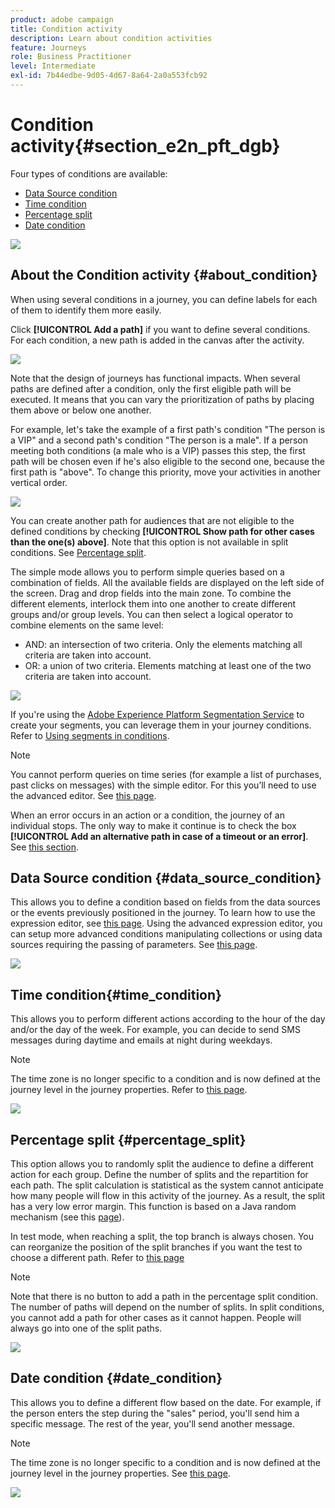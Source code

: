 ```yaml
---
product: adobe campaign
title: Condition activity
description: Learn about condition activities
feature: Journeys
role: Business Practitioner
level: Intermediate
exl-id: 7b44edbe-9d05-4d67-8a64-2a0a553fcb92
---
```

# Condition activity{#section_e2n_pft_dgb}

Four types of conditions are available:

* [Data Source condition](#data_source_condition) 
* [Time condition](#time_condition) 
* [Percentage split](#percentage_split) 
* [Date condition](#date_condition) 

![](../assets/journey49.png)

## About the Condition activity {#about_condition}

When using several conditions in a journey, you can define labels for each of them to identify them more easily.

Click **[!UICONTROL Add a path]** if you want to define several conditions. For each condition, a new path is added in the canvas after the activity.

![](../assets/journey47.png)

Note that the design of journeys has functional impacts. When several paths are defined after a condition, only the first eligible path will be executed. It means that you can vary the prioritization of paths by placing them above or below one another.

For example, let's take the example of a first path's condition "The person is a VIP" and a second path's condition "The person is a male". If a person meeting both conditions (a male who is a VIP) passes this step, the first path will be chosen even if he's also eligible to the second one, because the first path is "above". To change this priority, move your activities in another vertical order.

![](../assets/journey48.png)

You can create another path for audiences that are not eligible to the defined conditions by checking **[!UICONTROL Show path for other cases than the one(s) above]**. Note that this option is not available in split conditions. See [Percentage split](#percentage_split).

The simple mode allows you to perform simple queries based on a combination of fields. All the available fields are displayed on the left side of the screen. Drag and drop fields into the main zone. To combine the different elements, interlock them into one another to create different groups and/or group levels. You can then select a logical operator to combine elements on the same level:

* AND: an intersection of two criteria. Only the elements matching all criteria are taken into account.
* OR: a union of two criteria. Elements matching at least one of the two criteria are taken into account.

![](../assets/journey64.png)

If you're using the [Adobe Experience Platform Segmentation Service](https://experienceleague.adobe.com/docs/experience-platform/segmentation/home.html) to create your segments, you can leverage them in your journey conditions. Refer to [Using segments in conditions](../segment/using-a-segment.md).


>[!NOTE]
>
>You cannot perform queries on time series (for example a list of purchases, past clicks on messages) with the simple editor. For this you’ll need to use the advanced editor. See [this page](../expression/expressionadvanced.md).

When an error occurs in an action or a condition, the journey of an individual stops. The only way to make it continue is to check the box **[!UICONTROL Add an alternative path in case of a timeout or an error]**. See [this section](../building-journeys/using-the-journey-designer.md#paths).

## Data Source condition {#data_source_condition}

This allows you to define a condition based on fields from the data sources or the events previously positioned in the journey. To learn how to use the expression editor, see [this page](../expression/expressionadvanced.md). Using the advanced expression editor, you can setup more advanced conditions manipulating collections or using data sources requiring the passing of parameters. See [this page](../datasource/external-data-sources.md).

![](../assets/journey50.png)

## Time condition{#time_condition}

This allows you to perform different actions according to the hour of the day and/or the day of the week. For example, you can decide to send SMS messages during daytime and emails at night during weekdays.

>[!NOTE]
>
>The time zone is no longer specific to a condition and is now defined at the journey level in the journey properties. Refer to [this page](../building-journeys/timezone-management.md).

![](../assets/journey51.png)

## Percentage split {#percentage_split}

This option allows you to randomly split the audience to define a different action for each group. Define the number of splits and the repartition for each path. The split calculation is statistical as the system cannot anticipate how many people will flow in this activity of the journey. As a result, the split has a very low error margin. This function is based on a Java random mechanism (see this [page](https://docs.oracle.com/javase/7/docs/api/java/util/Random.html)).

In test mode, when reaching a split, the top branch is always chosen. You can reorganize the position of the split branches if you want the test to choose a different path. Refer to [this page](../building-journeys/testing-the-journey.md)

>[!NOTE]
>
>Note that there is no button to add a path in the percentage split condition. The number of paths will depend on the number of splits. In split conditions, you cannot add a path for other cases as it cannot happen. People will always go into one of the split paths.

![](../assets/journey52.png)

## Date condition {#date_condition}

This allows you to define a different flow based on the date. For example, if the person enters the step during the "sales" period, you'll send him a specific message. The rest of the year, you'll send another message.

>[!NOTE]
>
>The time zone is no longer specific to a condition and is now defined at the journey level in the journey properties. See [this page](../building-journeys/timezone-management.md).

![](../assets/journey53.png)
